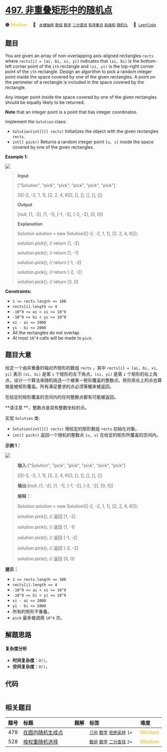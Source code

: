 # [497. 非重叠矩形中的随机点](https://leetcode.com/problems/random-point-in-non-overlapping-rectangles)

🟠 <font color=#ffb800>Medium</font>&emsp; 🔖&ensp; [`水塘抽样`](/leetcode/outline/tag/reservoir-sampling.md) [`数组`](/leetcode/outline/tag/array.md) [`数学`](/leetcode/outline/tag/math.md) [`二分查找`](/leetcode/outline/tag/binary-search.md) [`有序集合`](/leetcode/outline/tag/ordered-set.md) [`前缀和`](/leetcode/outline/tag/prefix-sum.md) [`随机化`](/leetcode/outline/tag/randomized.md)&emsp; 🔗&ensp;[`LeetCode`](https://leetcode.com/problems/random-point-in-non-overlapping-rectangles)


## 题目

You are given an array of non-overlapping axis-aligned rectangles `rects`
where `rects[i] = [ai, bi, xi, yi]` indicates that `(ai, bi)` is the bottom-
left corner point of the `ith` rectangle and `(xi, yi)` is the top-right
corner point of the `ith` rectangle. Design an algorithm to pick a random
integer point inside the space covered by one of the given rectangles. A point
on the perimeter of a rectangle is included in the space covered by the
rectangle.

Any integer point inside the space covered by one of the given rectangles
should be equally likely to be returned.

**Note** that an integer point is a point that has integer coordinates.

Implement the `Solution` class:

  * `Solution(int[][] rects)` Initializes the object with the given rectangles `rects`.
  * `int[] pick()` Returns a random integer point `[u, v]` inside the space covered by one of the given rectangles.



**Example 1:**

![](https://assets.leetcode.com/uploads/2021/07/24/lc-pickrandomrec.jpg)

> 
> 
> 
> 
> 
> **Input**
> 
> ["Solution", "pick", "pick", "pick", "pick", "pick"]
> 
> [[[[-2, -2, 1, 1], [2, 2, 4, 6]]], [], [], [], [], []]
> 
> **Output**
> 
> [null, [1, -2], [1, -1], [-1, -2], [-2, -2], [0, 0]]
> 
> 
> 
> **Explanation**
> 
> Solution solution = new Solution([[-2, -2, 1, 1], [2, 2, 4, 6]]);
> 
> solution.pick(); // return [1, -2]
> 
> solution.pick(); // return [1, -1]
> 
> solution.pick(); // return [-1, -2]
> 
> solution.pick(); // return [-2, -2]
> 
> solution.pick(); // return [0, 0]

**Constraints:**

  * `1 <= rects.length <= 100`
  * `rects[i].length == 4`
  * `-10^9 <= ai < xi <= 10^9`
  * `-10^9 <= bi < yi <= 10^9`
  * `xi - ai <= 2000`
  * `yi - bi <= 2000`
  * All the rectangles do not overlap.
  * At most `10^4` calls will be made to `pick`.


## 题目大意

给定一个由非重叠的轴对齐矩形的数组 `rects` ，其中 `rects[i] = [ai, bi, xi, yi]` 表示 `(ai, bi)` 是第
`i` 个矩形的左下角点，`(xi, yi)` 是第 `i`
个矩形的右上角点。设计一个算法来随机挑选一个被某一矩形覆盖的整数点。矩形周长上的点也算做是被矩形覆盖。所有满足要求的点必须等概率被返回。

在给定的矩形覆盖的空间内的任何整数点都有可能被返回。

**请注意  **，整数点是具有整数坐标的点。

实现 `Solution` 类:

  * `Solution(int[][] rects)` 用给定的矩形数组 `rects` 初始化对象。
  * `int[] pick()` 返回一个随机的整数点 `[u, v]` 在给定的矩形所覆盖的空间内。



**示例 1：**

![](https://assets.leetcode.com/uploads/2021/07/24/lc-pickrandomrec.jpg)

> 
> 
> 
> 
> 
> **输入:**["Solution", "pick", "pick", "pick", "pick", "pick"]
> 
> [[[[-2, -2, 1, 1], [2, 2, 4, 6]]], [], [], [], [], []]
> 
> **输出:**[null, [1, -2], [1, -1], [-1, -2], [-2, -2], [0, 0]]
> 
> 
> 
> **解释：**
> 
> Solution solution = new Solution([[-2, -2, 1, 1], [2, 2, 4, 6]]);
> 
> solution.pick(); // 返回 [1, -2]
> 
> solution.pick(); // 返回 [1, -1]
> 
> solution.pick(); // 返回 [-1, -2]
> 
> solution.pick(); // 返回 [-2, -2]
> 
> solution.pick(); // 返回 [0, 0]



**提示：**

  * `1 <= rects.length <= 100`
  * `rects[i].length == 4`
  * `-10^9 <= ai < xi <= 10^9`
  * `-10^9 <= bi < yi <= 10^9`
  * `xi - ai <= 2000`
  * `yi - bi <= 2000`
  * 所有的矩形不重叠。
  * `pick` 最多被调用 `10^4` 次。


## 解题思路

#### 复杂度分析

- **时间复杂度**：`O()`，
- **空间复杂度**：`O()`，

## 代码

```javascript

```

## 相关题目

<!-- prettier-ignore -->
| 题号 | 标题 | 题解 | 标签 | 难度 |
| :------: | :------ | :------: | :------ | :------ |
| 478 | [在圆内随机生成点](https://leetcode.com/problems/generate-random-point-in-a-circle) |  |  [`几何`](/leetcode/outline/tag/geometry.md) [`数学`](/leetcode/outline/tag/math.md) [`拒绝采样`](/leetcode/outline/tag/rejection-sampling.md) `1+` | <font color=#ffb800>Medium</font> |
| 528 | [按权重随机选择](https://leetcode.com/problems/random-pick-with-weight) |  |  [`数组`](/leetcode/outline/tag/array.md) [`数学`](/leetcode/outline/tag/math.md) [`二分查找`](/leetcode/outline/tag/binary-search.md) `2+` | <font color=#ffb800>Medium</font> |

<style>
.blue {
    background-color: #096dd9;
    padding: 0.25rem 0.5rem;
    margin: 0;
    font-size: 0.85em;
    border-radius: 3px;
    color: white;
    font-weight: 500;
}
table th:first-of-type { width: 10%; }
table th:nth-of-type(2) { width: 35%; }
table th:nth-of-type(3) { width: 10%; }
table th:nth-of-type(4) { width: 35%; }
table th:nth-of-type(5) { width: 10%; }
</style>
